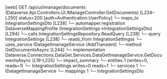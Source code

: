 [web] GET /api/ui/imanage/documents  (Dataverse.Api.Controllers.UI.IManageController.GetDocuments)  [L234–L250] status=200 [auth=Authentication.UserPolicy]
  └─ maps_to IntegrationSettingsDto [L238]
    └─ automapper.registration DataverseMappingProfile (IntegrationSettings->IntegrationSettingsDto) [L294]
  └─ calls IntegrationSettingsRepository.ReadQuery [L238]
  └─ query IntegrationSettings [L238]
    └─ reads_from IntegrationSettingss
  └─ uses_service IDatagetImanageService (AddTransient)
    └─ method GetDocumentsAsync [L244]
      └─ implementation Dataverse.Connections.DataGet.Services.DataGetImanageService.GetDocumentsAsync [L19-L225]
  └─ impact_summary
    └─ entities 1 (writes=0, reads=1)
      └─ IntegrationSettings writes=0 reads=1
    └─ services 1
      └─ IDatagetImanageService
    └─ mappings 1
      └─ IntegrationSettingsDto

